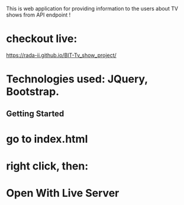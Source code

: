 This is web application for providing information to the users about TV shows from API endpoint !

# checkout live:
https://rada-ii.github.io/BIT-Tv_show_project/


# Technologies used: JQuery, Bootstrap.

## Getting Started
# go to index.html
# right click, then:
# Open With Live Server


